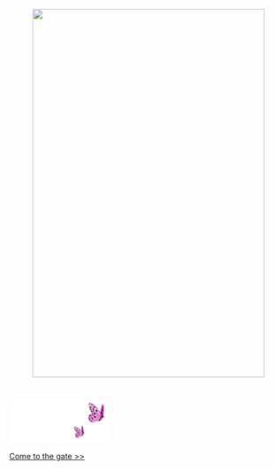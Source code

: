 <p align="center">
<img src="https://github.com/lady-h-world/My_Garden/blob/main/images/welcome.png" width="420" height="666" />
</p>

#

<p align="left">
<img src="https://github.com/lady-h-world/My_Garden/blob/main/images/follow_us.png" width="180" height="75" />
</p>

[Come to the gate >>][1]


[1]:https://github.com/lady-h-world/My_Garden/blob/main/reading_pages/at_the_gate.md

